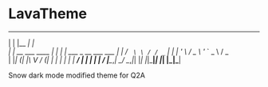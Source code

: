 # LavaTheme
 _                   _______ _                         
| |                 |__   __| |                        
| |     __ ___   ____ _| |  | |__   ___ _ __ ___   ___ 
| |    / _` \ \ / / _` | |  | '_ \ / _ \ '_ ` _ \ / _ \
| |___| (_| |\ V / (_| | |  | | | |  __/ | | | | |  __/
|______\__,_| \_/ \__,_|_|  |_| |_|\___|_| |_| |_|\___|

Snow dark mode modified theme for Q2A
